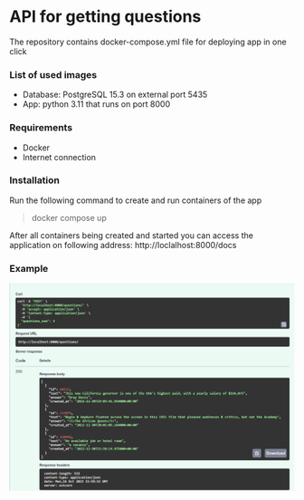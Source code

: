 # API for getting questions
The repository contains docker-compose.yml file for 
deploying app in one click

### List of used images

- Database: PostgreSQL 15.3 on external port 5435
- App: python 3.11 that runs on port 8000

### Requirements

- Docker
- Internet connection

### Installation

Run the following command to create and run containers of the app
> docker compose up

After all containers being created and started you can access the application
on following address: http://loclalhost:8000/docs

### Example



![img.png](img.png)

